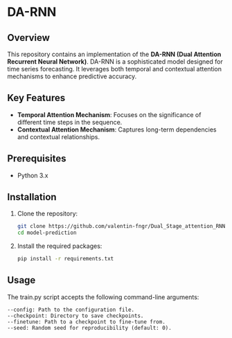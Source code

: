 # DA-RNN

## Overview

This repository contains an implementation of the **DA-RNN (Dual Attention Recurrent Neural Network)**. DA-RNN is a sophisticated model designed for time series forecasting. It leverages both temporal and contextual attention mechanisms to enhance predictive accuracy.


## Key Features

- **Temporal Attention Mechanism**: Focuses on the significance of different time steps in the sequence.
- **Contextual Attention Mechanism**: Captures long-term dependencies and contextual relationships.

## Prerequisites

- Python 3.x

## Installation

1. Clone the repository:
   ```bash
   git clone https://github.com/valentin-fngr/Dual_Stage_attention_RNN.git
   cd model-prediction

2. Install the required packages: 
    ```bash 
    pip install -r requirements.txt


## Usage

The train.py script accepts the following command-line arguments:


    --config: Path to the configuration file.
    --checkpoint: Directory to save checkpoints.
    --finetune: Path to a checkpoint to fine-tune from.
    --seed: Random seed for reproducibility (default: 0).
